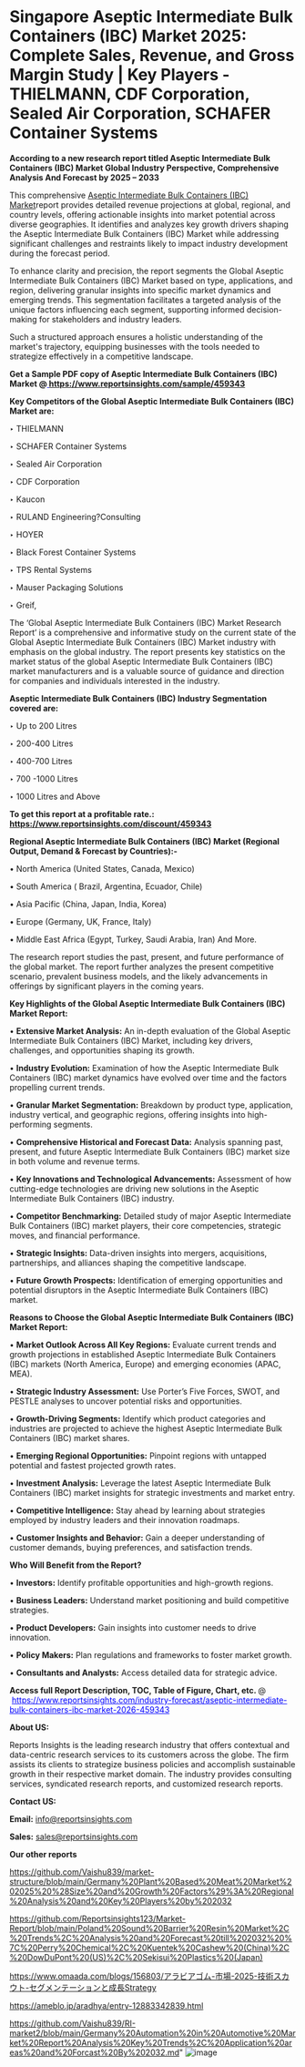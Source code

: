 # Singapore Aseptic Intermediate Bulk Containers (IBC) Market 2025: Complete Sales, Revenue, and Gross Margin Study | Key Players - THIELMANN, CDF Corporation, Sealed Air Corporation, SCHAFER Container Systems

<strong>According to a new research report titled Aseptic Intermediate Bulk Containers (IBC) Market Global Industry Perspective, Comprehensive Analysis And Forecast by 2025 – 2033</strong>

This comprehensive <a href=https://www.reportsinsights.com/sample/459343>Aseptic Intermediate Bulk Containers (IBC) Market</a>report provides detailed revenue projections at global, regional, and country levels, offering actionable insights into market potential across diverse geographies. It identifies and analyzes key growth drivers shaping the Aseptic Intermediate Bulk Containers (IBC) Market while addressing significant challenges and restraints likely to impact industry development during the forecast period.

To enhance clarity and precision, the report segments the Global Aseptic Intermediate Bulk Containers (IBC) Market based on type, applications, and region, delivering granular insights into specific market dynamics and emerging trends. This segmentation facilitates a targeted analysis of the unique factors influencing each segment, supporting informed decision-making for stakeholders and industry leaders.

Such a structured approach ensures a holistic understanding of the market's trajectory, equipping businesses with the tools needed to strategize effectively in a competitive landscape.

<strong>Get a Sample PDF copy of Aseptic Intermediate Bulk Containers (IBC) Market </strong><strong>@<a href=https://www.reportsinsights.com/sample/459343 style=color:#0000ff;> https://www.reportsinsights.com/sample/459343</a></strong></font>

<strong>Key Competitors of the Global Aseptic Intermediate Bulk Containers (IBC) Market are:</strong>

‣ THIELMANN

‣ SCHAFER Container Systems

‣ Sealed Air Corporation

‣ CDF Corporation

‣ Kaucon

‣ RULAND Engineering?Consulting

‣ HOYER

‣ Black Forest Container Systems

‣ TPS Rental Systems

‣ Mauser Packaging Solutions

‣ Greif,

The ‘Global Aseptic Intermediate Bulk Containers (IBC) Market Research Report’ is a comprehensive and informative study on the current state of the Global Aseptic Intermediate Bulk Containers (IBC) Market industry with emphasis on the global industry. The report presents key statistics on the market status of the global Aseptic Intermediate Bulk Containers (IBC) market manufacturers and is a valuable source of guidance and direction for companies and individuals interested in the industry.

<strong>Aseptic Intermediate Bulk Containers (IBC) Industry Segmentation covered are:</strong>

‣ Up to 200 Litres

‣ 200-400 Litres

‣ 400-700 Litres

‣ 700 -1000 Litres

‣ 1000 Litres and Above

<strong>To get this report at a profitable rate.: <a href=https://www.reportsinsights.com/discount/459343 style=color:#0000ff;>https://www.reportsinsights.com/discount/459343</a></strong></font>

<strong>Regional Aseptic Intermediate Bulk Containers (IBC) Market (Regional Output, Demand &amp; Forecast by Countries):-</strong>

• North America (United States, Canada, Mexico)

• South America ( Brazil, Argentina, Ecuador, Chile)

• Asia Pacific (China, Japan, India, Korea)

• Europe (Germany, UK, France, Italy)

• Middle East Africa (Egypt, Turkey, Saudi Arabia, Iran) And More.

The research report studies the past, present, and future performance of the global market. The report further analyzes the present competitive scenario, prevalent business models, and the likely advancements in offerings by significant players in the coming years.

<strong>Key Highlights of the Global Aseptic Intermediate Bulk Containers (IBC) Market Report:</strong>

• <strong>Extensive Market Analysis:</strong> An in-depth evaluation of the Global Aseptic Intermediate Bulk Containers (IBC) Market, including key drivers, challenges, and opportunities shaping its growth.

• <strong>Industry Evolution:</strong> Examination of how the Aseptic Intermediate Bulk Containers (IBC) market dynamics have evolved over time and the factors propelling current trends.

• <strong>Granular Market Segmentation:</strong> Breakdown by product type, application, industry vertical, and geographic regions, offering insights into high-performing segments.

• <strong>Comprehensive Historical and Forecast Data:</strong> Analysis spanning past, present, and future Aseptic Intermediate Bulk Containers (IBC) market size in both volume and revenue terms.

• <strong>Key Innovations and Technological Advancements:</strong> Assessment of how cutting-edge technologies are driving new solutions in the Aseptic Intermediate Bulk Containers (IBC) industry.

• <strong>Competitor Benchmarking:</strong> Detailed study of major Aseptic Intermediate Bulk Containers (IBC) market players, their core competencies, strategic moves, and financial performance.

• <strong>Strategic Insights:</strong> Data-driven insights into mergers, acquisitions, partnerships, and alliances shaping the competitive landscape.

• <strong>Future Growth Prospects:</strong> Identification of emerging opportunities and potential disruptors in the Aseptic Intermediate Bulk Containers (IBC) market.

<strong>Reasons to Choose the Global Aseptic Intermediate Bulk Containers (IBC) Market Report:</strong>

• <strong>Market Outlook Across All Key Regions:</strong> Evaluate current trends and growth projections in established Aseptic Intermediate Bulk Containers (IBC) markets (North America, Europe) and emerging economies (APAC, MEA).

• <strong>Strategic Industry Assessment:</strong> Use Porter’s Five Forces, SWOT, and PESTLE analyses to uncover potential risks and opportunities.

• <strong>Growth-Driving Segments:</strong> Identify which product categories and industries are projected to achieve the highest Aseptic Intermediate Bulk Containers (IBC) market shares.

• <strong>Emerging Regional Opportunities:</strong> Pinpoint regions with untapped potential and fastest projected growth rates.

• <strong>Investment Analysis:</strong> Leverage the latest Aseptic Intermediate Bulk Containers (IBC) market insights for strategic investments and market entry.

• <strong>Competitive Intelligence:</strong> Stay ahead by learning about strategies employed by industry leaders and their innovation roadmaps.

• <strong>Customer Insights and Behavior:</strong> Gain a deeper understanding of customer demands, buying preferences, and satisfaction trends.

<strong>Who Will Benefit from the Report?</strong>

• <strong>Investors:</strong> Identify profitable opportunities and high-growth regions.

• <strong>Business Leaders:</strong> Understand market positioning and build competitive strategies.

• <strong>Product Developers:</strong> Gain insights into customer needs to drive innovation.

• <strong>Policy Makers:</strong> Plan regulations and frameworks to foster market growth.

• <strong>Consultants and Analysts:</strong> Access detailed data for strategic advice.
</ul>
<strong>Access full Report Description, TOC, Table of Figure, Chart, etc. </strong>@  <a href=https://www.reportsinsights.com/industry-forecast/aseptic-intermediate-bulk-containers-ibc-market-2026-459343 style=color:#0000ff;>https://www.reportsinsights.com/industry-forecast/aseptic-intermediate-bulk-containers-ibc-market-2026-459343</a></font>

<strong><strong>About US</strong>:</strong>

Reports Insights is the leading research industry that offers contextual and data-centric research services to its customers across the globe. The firm assists its clients to strategize business policies and accomplish sustainable growth in their respective market domain. The industry provides consulting services, syndicated research reports, and customized research reports.

<strong>Contact US:</strong>

<p class=""""><b>Email:</b> <a href=mailto:info@reportsinsights.com>info@reportsinsights.com</a></p>
<p class=""""><b>Sales:</b> <a href=mailto:sales@reportsinsights.com>sales@reportsinsights.com</a></p>

<strong>Our other reports</strong>

<a href=https://github.com/Vaishu839/market-structure/blob/main/Germany%20Plant%20Based%20Meat%20Market%202025%20%28Size%20and%20Growth%20Factors%29%3A%20Regional%20Analysis%20and%20Key%20Players%20by%202032>https://github.com/Vaishu839/market-structure/blob/main/Germany%20Plant%20Based%20Meat%20Market%202025%20%28Size%20and%20Growth%20Factors%29%3A%20Regional%20Analysis%20and%20Key%20Players%20by%202032</a>

<a href=https://github.com/Reportsinsights123/Market-Report/blob/main/Poland%20Sound%20Barrier%20Resin%20Market%2C%20Trends%2C%20Analysis%20and%20Forecast%20till%202032%20%7C%20Perry%20Chemical%2C%20Kuentek%20Cashew%20(China)%2C%20DowDuPont%20(US)%2C%20Sekisui%20Plastics%20(Japan)>https://github.com/Reportsinsights123/Market-Report/blob/main/Poland%20Sound%20Barrier%20Resin%20Market%2C%20Trends%2C%20Analysis%20and%20Forecast%20till%202032%20%7C%20Perry%20Chemical%2C%20Kuentek%20Cashew%20(China)%2C%20DowDuPont%20(US)%2C%20Sekisui%20Plastics%20(Japan)</a>

<a href=https://www.omaada.com/blogs/156803/アラビアゴム-市場-2025-技術スカウト-セグメンテーションと成長Strategy>https://www.omaada.com/blogs/156803/アラビアゴム-市場-2025-技術スカウト-セグメンテーションと成長Strategy</a>

<a href=https://ameblo.jp/aradhya/entry-12883342839.html>https://ameblo.jp/aradhya/entry-12883342839.html</a>

<a href=https://github.com/Vaishu839/RI-market2/blob/main/Germany%20Automation%20in%20Automotive%20Market%20Report%20Analysis%20Key%20Trends%2C%20Application%20areas%20and%20Forcast%20By%202032.md>https://github.com/Vaishu839/RI-market2/blob/main/Germany%20Automation%20in%20Automotive%20Market%20Report%20Analysis%20Key%20Trends%2C%20Application%20areas%20and%20Forcast%20By%202032.md</a>"
![image](https://github.com/user-attachments/assets/38053c41-c401-4909-b7f2-fb803b780e50)
